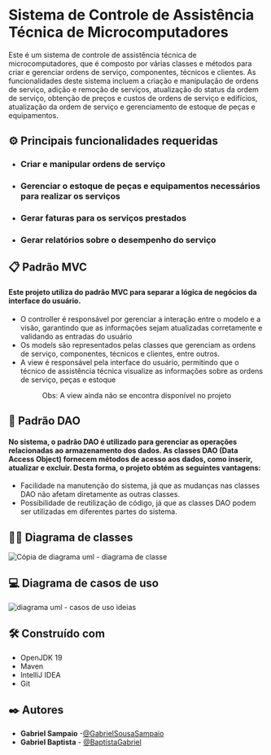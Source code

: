 # Sistema de Controle de Assistência Técnica de Microcomputadores

Este é um sistema de controle de assistência técnica de microcomputadores, que é composto por várias classes e métodos para criar e gerenciar ordens de serviço, componentes, técnicos e clientes.
As funcionalidades deste sistema incluem a criação e manipulação de ordens de serviço, adição e remoção de serviços, atualização do status da ordem de serviço, obtenção de preços e custos de ordens de serviço e edifícios, atualização da ordem de serviço e gerenciamento de estoque de peças e equipamentos.

## ⚙️ Principais funcionalidades requeridas

* ### Criar e manipular ordens de serviço
* ### Gerenciar o estoque de peças e equipamentos necessários para realizar os serviços
* ### Gerar faturas para os serviços prestados
* ### Gerar relatórios sobre o desempenho do serviço


## 📋 Padrão MVC

#### Este projeto utiliza do padrão MVC para separar a lógica de negócios da interface do usuário.
* O controller é responsável por gerenciar a interação entre o modelo e a visão, garantindo que as informações sejam atualizadas corretamente e validando as entradas do usuário
* Os models são representados pelas classes que gerenciam as ordens de serviço, componentes, técnicos e clientes, entre outros.
* A view é responsável pela interface do usuário, permitindo que o técnico de assistência técnica visualize as informações sobre as ordens de serviço, peças e estoque

<p align = center>Obs: A view ainda não se encontra disponível no projeto<p/>

## 📁 Padrão DAO

#### No sistema, o padrão DAO é utilizado para gerenciar as operações relacionadas ao armazenamento dos dados. As classes DAO (Data Access Object) fornecem métodos de acesso aos dados, como inserir, atualizar e excluir. Desta forma, o projeto obtém as seguintes vantagens:

* Facilidade na manutenção do sistema, já que as mudanças nas classes DAO não afetam diretamente as outras classes.
* Possibilidade de reutilização de código, já que as classes DAO podem ser utilizadas em diferentes partes do sistema.

## 🧑‍💻 Diagrama de classes

![Cópia de diagrama uml - diagrama de classe](https://user-images.githubusercontent.com/91295529/232501891-84d5c45f-04fe-4cfa-84d0-bb618ce7e78c.jpeg)

## 💻 Diagrama de casos de uso

![diagrama uml - casos de uso ideias](https://user-images.githubusercontent.com/91295529/232383345-f6e70d26-4c92-4661-bf11-eafe54ae5cf3.jpeg)

## 🛠️ Construído com

* OpenJDK 19
* Maven
* IntelliJ IDEA
* Git

## ✒️ Autores

* **Gabriel Sampaio** -[@GabrielSousaSampaio](https://github.com/GabrielSousaSampaio)
* **Gabriel Baptista** - [@BaptistaGabriel](https://github.com/BaptistaGabriel)
